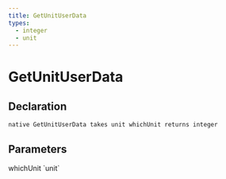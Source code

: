 ```yaml
---
title: GetUnitUserData
types:
  - integer
  - unit
---
```


# GetUnitUserData

## Declaration

```
native GetUnitUserData takes unit whichUnit returns integer
```

## Parameters
<dl>
  <dt>whichUnit `unit`</dt>
  <dd></dd>
</dl>